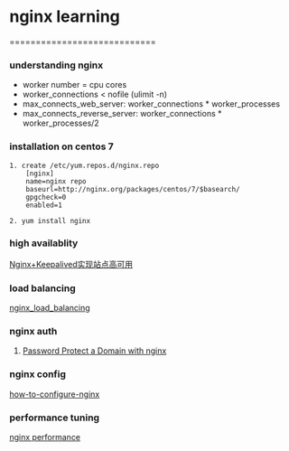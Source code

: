 # nginx learning
============================
### understanding nginx
- worker number = cpu cores
- worker_connections < nofile (ulimit -n)
- max_connects_web_server: worker_connections * worker_processes
- max_connects_reverse_server: worker_connections * worker_processes/2

### installation on centos 7
    1. create /etc/yum.repos.d/nginx.repo
     	[nginx]
		name=nginx repo
	 	baseurl=http://nginx.org/packages/centos/7/$basearch/
	 	gpgcheck=0
    	enabled=1

    2. yum install nginx
    


### high availablity
[Nginx+Keepalived实现站点高可用](http://seanlook.com/2015/05/18/nginx-keepalived-ha/)

### load balancing
[nginx_load_balancing](http://nginx.org/en/docs/http/load_balancing.html)


### nginx auth
1. [Password Protect a Domain with nginx](http://magnatecha.com/password-protect-domain-with-nginx/)

### nginx config
[how-to-configure-nginx](https://www.linode.com/docs/websites/nginx/how-to-configure-nginx)


### performance tuning
[nginx performance](https://www.linode.com/docs/websites/nginx/configure-nginx-for-optimized-performance)